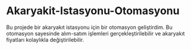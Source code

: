 # Akaryakit-Istasyonu-Otomasyonu
Bu projede bir akaryakıt istasyonu için bir otomasyon geliştirdim. Bu otomasyon sayesinde alım-satım işlemleri gerçekleştirilebilir ve akaryakıt fiyatları kolaylıkla değiştirilebilir.
